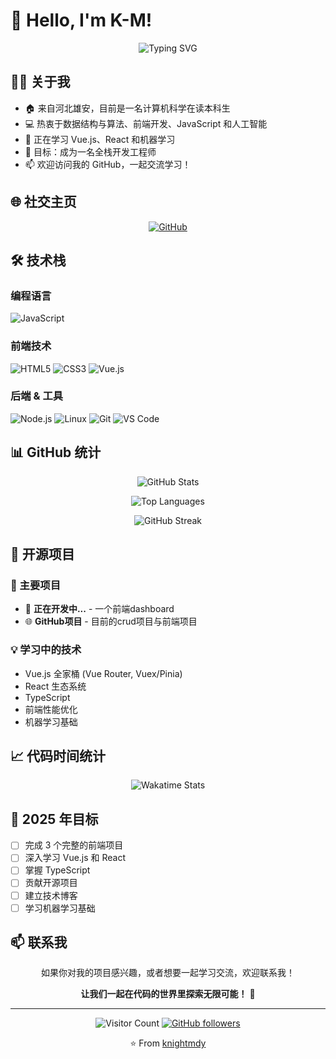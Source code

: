 # 👋 Hello, I'm K-M!

<div align="center">
  <img src="https://readme-typing-svg.herokuapp.com?font=Fira+Code&pause=1000&color=36BCF7&center=true&vCenter=true&width=435&lines=Computer+Science+Student;Frontend+Developer;AI+Enthusiast;Always+Learning+New+Things" alt="Typing SVG" />
</div>

## 🙋‍♂️ 关于我

- 🏠 来自河北雄安，目前是一名计算机科学在读本科生
- 💻 热衷于数据结构与算法、前端开发、JavaScript 和人工智能
- 🌱 正在学习 Vue.js、React 和机器学习
- 🎯 目标：成为一名全栈开发工程师
- 📫 欢迎访问我的 GitHub，一起交流学习！

## 🌐 社交主页

<div align="center">
  
[![GitHub](https://img.shields.io/badge/GitHub-knightmdy-181717?style=for-the-badge&logo=github)](https://github.com/knightmdy)

</div>

## 🛠️ 技术栈

### 编程语言
![JavaScript](https://img.shields.io/badge/JavaScript-F7DF1E?style=for-the-badge&logo=javascript&logoColor=black)

### 前端技术
![HTML5](https://img.shields.io/badge/HTML5-E34F26?style=for-the-badge&logo=html5&logoColor=white)
![CSS3](https://img.shields.io/badge/CSS3-1572B6?style=for-the-badge&logo=css3&logoColor=white)
![Vue.js](https://img.shields.io/badge/Vue.js-4FC08D?style=for-the-badge&logo=vue.js&logoColor=white)

### 后端 & 工具
![Node.js](https://img.shields.io/badge/Node.js-43853D?style=for-the-badge&logo=node.js&logoColor=white)
![Linux](https://img.shields.io/badge/Linux-FCC624?style=for-the-badge&logo=linux&logoColor=black)
![Git](https://img.shields.io/badge/Git-F05032?style=for-the-badge&logo=git&logoColor=white)
![VS Code](https://img.shields.io/badge/VS_Code-007ACC?style=for-the-badge&logo=visual-studio-code&logoColor=white)


## 📊 GitHub 统计

<div align="center">
  
![GitHub Stats](https://github-readme-stats.vercel.app/api?username=knightmdy&show_icons=true&theme=radical&hide_border=true)

![Top Languages](https://github-readme-stats.vercel.app/api/top-langs/?username=knightmdy&layout=compact&theme=radical&hide_border=true)

![GitHub Streak](https://github-readme-streak-stats.herokuapp.com/?user=knightmdy&theme=radical&hide_border=true)

</div>

## 🚀 开源项目

### 🎯 主要项目
- 🔄 **正在开发中...** - 一个前端dashboard
- 🌐 **GitHub项目** - 目前的crud项目与前端项目

### 💡 学习中的技术
- Vue.js 全家桶 (Vue Router, Vuex/Pinia)
- React 生态系统
- TypeScript
- 前端性能优化
- 机器学习基础


## 📈 代码时间统计

<div align="center">

![Wakatime Stats](https://github-readme-stats.vercel.app/api/wakatime?username=knightmdy&theme=radical&hide_border=true&layout=compact&langs_count=8)

</div>

## 🎯 2025 年目标

- [ ] 完成 3 个完整的前端项目
- [ ] 深入学习 Vue.js 和 React
- [ ] 掌握 TypeScript
- [ ] 贡献开源项目
- [ ] 建立技术博客
- [ ] 学习机器学习基础

## 📫 联系我

<div align="center">
  
如果你对我的项目感兴趣，或者想要一起学习交流，欢迎联系我！

**让我们一起在代码的世界里探索无限可能！** 🚀

</div>

---

<div align="center">
  
![Visitor Count](https://visitor-badge.laobi.icu/badge?page_id=knightmdy.knightmdy)
[![GitHub followers](https://img.shields.io/github/followers/knightmdy?style=social)](https://github.com/knightmdy)

⭐️ From [knightmdy](https://github.com/knightmdy)

</div>
